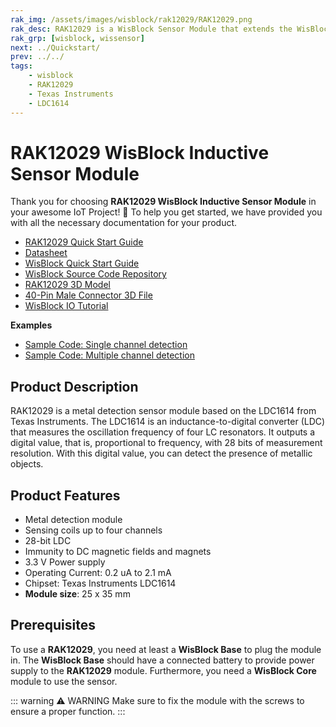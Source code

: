 ```yaml
---
rak_img: /assets/images/wisblock/rak12029/RAK12029.png
rak_desc: RAK12029 is a WisBlock Sensor Module that extends the WisBlock system with an inductive sensor. It enables the user to build a metal detector and inductive sensor system that can send measured data and alarm messages over LoRaWAN.
rak_grp: [wisblock, wissensor]
next: ../Quickstart/
prev: ../../
tags:
    - wisblock
    - RAK12029
    - Texas Instruments
    - LDC1614
---
```



# RAK12029 WisBlock Inductive Sensor Module

Thank you for choosing **RAK12029 WisBlock Inductive Sensor Module** in your awesome IoT Project! 🎉 To help you get started, we have provided you with all the necessary documentation for your product.

* [RAK12029 Quick Start Guide](../Quickstart/)
* [Datasheet](../Datasheet/)
* <a href="../../Quickstart/" target="_blank">WisBlock Quick Start Guide</a>
* [WisBlock Source Code Repository](https://github.com/RAKWireless/WisBlock/)
* [RAK12029 3D Model](https://downloads.rakwireless.com/3D_File/WisBlock/3D_RAK12029.stp)
* [40-Pin Male Connector 3D File](https://downloads.rakwireless.com/3D_File/Accessory/WisConnector/M40S1003K6M.stp)
* [WisBlock IO Tutorial](https://docs.rakwireless.com/Knowledge-Hub/Learn/WisBlock-IO-Tutorial/)


**Examples**

* [Sample Code: Single channel detection](https://github.com/RAKWireless/RAK12029-LDC1614/blob/main/examples/Single_channel_detection/Single_channel_detection.ino)
* [Sample Code: Multiple channel detection](https://github.com/RAKWireless/RAK12029-LDC1614/blob/main/examples/Multichannel_detection/Multichannel_detection.ino)


## Product Description

RAK12029 is a metal detection sensor module based on the LDC1614 from Texas Instruments. The LDC1614 is an inductance-to-digital converter (LDC) that measures the oscillation frequency of four LC resonators. It outputs a digital value, that is, proportional to frequency, with 28 bits of measurement resolution. With this digital value, you can detect the presence of metallic objects.


## Product Features

* Metal detection module
* Sensing coils up to four channels
* 28-bit LDC
* Immunity to DC magnetic fields and magnets
* 3.3&nbsp;V Power supply
* Operating Current: 0.2&nbsp;uA to 2.1&nbsp;mA
* Chipset: Texas Instruments LDC1614
* **Module size**: 25 x 35&nbsp;mm

## Prerequisites

To use a **RAK12029**, you need at least a **WisBlock Base** to plug the module in. The **WisBlock Base** should have a connected battery to provide power supply to the **RAK12029** module. Furthermore, you need a **WisBlock Core** module to use the sensor.

::: warning ⚠️ WARNING
Make sure to fix the module with the screws to ensure a proper function.
:::